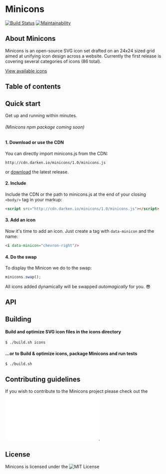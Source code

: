 # Minicons

[![Build Status](https://travis-ci.org/animify/Minicons.svg?branch=build_br)](https://travis-ci.org/animify/Minicons)
[![Maintainability](https://api.codeclimate.com/v1/badges/18c67260237745b56cbe/maintainability)](https://codeclimate.com/github/animify/Minicons/maintainability)

## About Minicons

Minicons is an open-source SVG icon set drafted on an 24x24 sized grid aimed at unifying icon design across a website. Currently the first release is covering several categories of icons (86 total).

[View available icons](http://minicons.io)

## Table of contents

## Quick start

Get up and running within minutes.

###### (Minicons npm package coming soon)

#### 1. Download or use the CDN

You can directly import minicons.js from the CDN:

```
http://cdn.darken.io/minicons/1.0/minicons.js
```

or [download](https://github.com/animify/Minicons/files/1419498/Minicons-v1.0.zip) the latest release.

#### 2. Include

Include the CDN or the path to minicons.js at the end of your closing `<body/>` tag in your markup:

```html
<script src="http://cdn.darken.io/minicons/1.0/minicons.js"></script>
```

#### 3. Add an icon

Now it's time to add an icon. Just create a tag with `data-minicon` and the name:

```html
<i data-minicon="chevron-right"/>
```

#### 4. Do the swap

To display the Minicon we do to the swap:

```javascript
minicons.swap();
```
All icons added dynamically will be swapped _automagically_ for you. 😎


## API



## Building

#### Build and optimize SVG icon files in the icons directory
```shell
$ ./build.sh icons
```

#### ...or to Build & optimize icons, package Minicons and run tests
```shell
$ ./build.sh
```

## Contributing guidelines

If you wish to contribute to the Minicons project please check out the ![contributing guidelines](CODE_OF_CONDUCT.md).

## License

Minicons is licensed under the ![MIT License](LICENSE)

